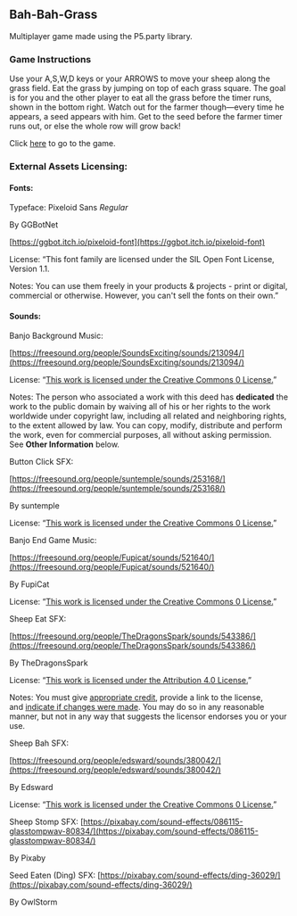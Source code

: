 ## Bah-Bah-Grass

Multiplayer game made using the P5.party library.

### Game Instructions

Use your A,S,W,D keys or your ARROWS to move your sheep along the grass field. Eat the grass by jumping on top of each grass square.
The goal is for you and the other player to eat all the grass before the timer runs, shown in the bottom right.
Watch out for the farmer though—every time he appears, a seed appears with him. Get to the seed before the farmer timer runs out, or else the whole row will grow back!

Click [here](https://mjgomsa.github.io/bah-bah-grass/index.html) to go to the game.

### External Assets Licensing:

#### Fonts:

Typeface: Pixeloid Sans _Regular_

By GGBotNet

[https://ggbot.itch.io/pixeloid-font](https://ggbot.itch.io/pixeloid-font)

License: “This font family are licensed under the SIL Open Font License, Version 1.1.

Notes: You can use them freely in your products & projects - print or digital, commercial or otherwise. However, you can't sell the fonts on their own.”

#### Sounds:

Banjo Background Music:

[https://freesound.org/people/SoundsExciting/sounds/213094/](https://freesound.org/people/SoundsExciting/sounds/213094/)

License: “[This work is licensed under the Creative Commons 0 License.](http://creativecommons.org/publicdomain/zero/1.0/)”

Notes: The person who associated a work with this deed has **dedicated** the work to the public domain by waiving all of his or her rights to the work worldwide under copyright law, including all related and neighboring rights, to the extent allowed by law.
You can copy, modify, distribute and perform the work, even for commercial purposes, all without asking permission. See **Other Information** below.

Button Click SFX:

[https://freesound.org/people/suntemple/sounds/253168/](https://freesound.org/people/suntemple/sounds/253168/)

By suntemple

License: “[This work is licensed under the Creative Commons 0 License.](http://creativecommons.org/publicdomain/zero/1.0/)”

Banjo End Game Music:

[https://freesound.org/people/Fupicat/sounds/521640/](https://freesound.org/people/Fupicat/sounds/521640/)

By FupiCat

License: “[This work is licensed under the Creative Commons 0 License.](http://creativecommons.org/publicdomain/zero/1.0/)”

Sheep Eat SFX:

[https://freesound.org/people/TheDragonsSpark/sounds/543386/](https://freesound.org/people/TheDragonsSpark/sounds/543386/)

By TheDragonsSpark

License: “[This work is licensed under the Attribution 4.0 License.](https://creativecommons.org/licenses/by/4.0/)”

Notes: You must give [appropriate credit](https://creativecommons.org/licenses/by/4.0/#), provide a link to the license, and [indicate if changes were made](https://creativecommons.org/licenses/by/4.0/#). You may do so in any reasonable manner, but not in any way that suggests the licensor endorses you or your use.

Sheep Bah SFX:

[https://freesound.org/people/edsward/sounds/380042/](https://freesound.org/people/edsward/sounds/380042/)

By Edsward

License: “[This work is licensed under the Creative Commons 0 License.](http://creativecommons.org/publicdomain/zero/1.0/)”

Sheep Stomp SFX:
[https://pixabay.com/sound-effects/086115-glasstompwav-80834/](https://pixabay.com/sound-effects/086115-glasstompwav-80834/)

By Pixaby

Seed Eaten (Ding) SFX:
[https://pixabay.com/sound-effects/ding-36029/](https://pixabay.com/sound-effects/ding-36029/)

By OwlStorm
